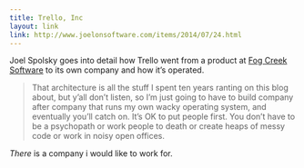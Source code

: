 ```yaml
---
title: Trello, Inc
layout: link
link: http://www.joelonsoftware.com/items/2014/07/24.html
---
```


Joel Spolsky goes into detail how Trello went from a product at [Fog
Creek Software](http://www.fogcreek.com) to its own company and how it’s
operated.

> That architecture is all the stuff I spent ten years ranting on this
> blog about, but y’all don’t listen, so I’m just going to have to build
> company after company that runs my own wacky operating system, and
> eventually you’ll catch on. It’s OK to put people first. You don’t
> have to be a psychopath or work people to death or create heaps of
> messy code or work in noisy open offices.

*There* is a company i would like to work for.
